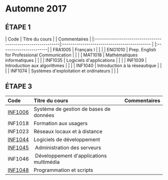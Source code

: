 # Automne 2017

## ÉTAPE 1

|     Code	                                                  | Titre du cours                               |  | Commentaires           |
|:------------------------------------------------------------|:-------------------------------------------- |  |:-----------------------| 
| FRA1005	                                                    | Français I                                   |  |                        |
| ENG1010	                                                    | Prep. English for Professional Communication |  |                        |
| MAT1018	                                                    | Mathématiques informatiques                  |  |                        |
| INF1035	                                                    | Logiciels d'applications                     |  |                        |
| INF1039	                                                    | Introduction aux algorithmes                 |  |                        |
| INF1040	                                                    | Introduction à la réseautique                |  |                        |
| INF1074	                                                    | Systèmes d'exploitation et ordinateurs       |  |                        |

## ÉTAPE 3

|     Code	                                                  | Titre du cours                              |  Commentaires              |
|:------------------------------------------------------------|:--------------------------------------------|:---------------------------| 
| [INF1006](https://github.com/CollegeBoreal/INF1006-17A)     |	Système de gestion de bases de données      |                            |
| INF1018                                                     | Formation aux usagers                       |                            |
| INF1023                                                     | Réseaux locaux et à distance                |                            |
| [INF1044](https://github.com/CollegeBoreal/INF1044-17A)     | Logiciels de développement                  |                            |
| [INF1045](https://github.com/CollegeBoreal/INF1045-17A)     | Administration des serveurs                 |                            |
| INF1046                                                     | Développement d'applications multimédia     |                            |
| [INF1048](https://github.com/CollegeBoreal/INF1048-17A)     | Programmation et scripts                    |                            |

